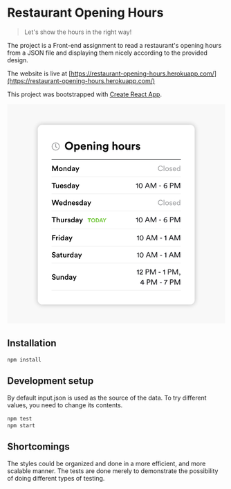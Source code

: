 # Restaurant Opening Hours
> Let's show the hours in the right way!

The project is a Front-end assignment to read a restaurant's opening hours from a JSON file and displaying them nicely according to the provided design.

The website is live at [https://restaurant-opening-hours.herokuapp.com/](https://restaurant-opening-hours.herokuapp.com/)

This project was bootstrapped with [Create React App](https://github.com/facebook/create-react-app).


![](screenshot.jpg)

## Installation

```
npm install
```

## Development setup

By default input.json is used as the source of the data. To try different values, you need to change its contents.

```
npm test
npm start
```

## Shortcomings

The styles could be organized and done in a more efficient, and more scalable manner. The tests are done merely to demonstrate the possibility of doing different types of testing. 
